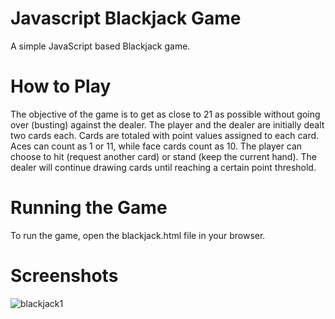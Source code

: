 # Javascript Blackjack Game
  A simple JavaScript based Blackjack game.
# How to Play
  The objective of the game is to get as close to 21 as possible without going over (busting) against the dealer.
  The player and the dealer are initially dealt two cards each.
  Cards are totaled with point values assigned to each card.
  Aces can count as 1 or 11, while face cards count as 10.
  The player can choose to hit (request another card) or stand (keep the current hand).
  The dealer will continue drawing cards until reaching a certain point threshold.
# Running the Game
  To run the game, open the blackjack.html file in your browser.
# Screenshots
![blackjack1](https://github.com/itsalpenes/web-blackjack-game/assets/138137265/24bcd734-6ec3-4787-95cb-38fe37815871)
